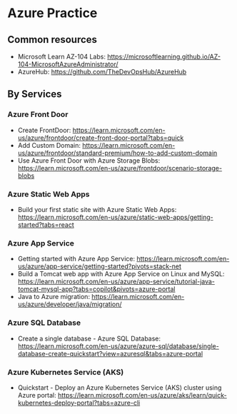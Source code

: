 # Azure Practice

## Common resources

- Microsoft Learn AZ-104 Labs: https://microsoftlearning.github.io/AZ-104-MicrosoftAzureAdministrator/
- AzureHub: https://github.com/TheDevOpsHub/AzureHub

## By Services

### Azure Front Door

- Create FrontDoor: https://learn.microsoft.com/en-us/azure/frontdoor/create-front-door-portal?tabs=quick
- Add Custom Domain: https://learn.microsoft.com/en-us/azure/frontdoor/standard-premium/how-to-add-custom-domain
- Use Azure Front Door with Azure Storage Blobs: https://learn.microsoft.com/en-us/azure/frontdoor/scenario-storage-blobs

### Azure Static Web Apps

- Build your first static site with Azure Static Web Apps: https://learn.microsoft.com/en-us/azure/static-web-apps/getting-started?tabs=react

### Azure App Service

- Getting started with Azure App Service: https://learn.microsoft.com/en-us/azure/app-service/getting-started?pivots=stack-net
- Build a Tomcat web app with Azure App Service on Linux and MySQL: https://learn.microsoft.com/en-us/azure/app-service/tutorial-java-tomcat-mysql-app?tabs=copilot&pivots=azure-portal
- Java to Azure migration: https://learn.microsoft.com/en-us/azure/developer/java/migration/

### Azure SQL Database

- Create a single database - Azure SQL Database: https://learn.microsoft.com/en-us/azure/azure-sql/database/single-database-create-quickstart?view=azuresql&tabs=azure-portal

### Azure Kubernetes Service (AKS)

- Quickstart - Deploy an Azure Kubernetes Service (AKS) cluster using Azure portal: https://learn.microsoft.com/en-us/azure/aks/learn/quick-kubernetes-deploy-portal?tabs=azure-cli
